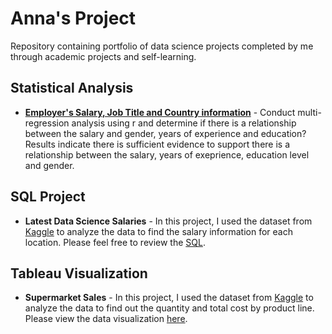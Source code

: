 # Anna's Project

Repository containing portfolio of data science projects completed by me through academic projects and self-learning. 

## Statistical Analysis
* **[Employer's Salary, Job Title and Country information](https://www.kaggle.com/datasets/amirmahdiabbootalebi/salary-by-job-title-and-country)** - Conduct multi-regression analysis using r and determine if there is a relationship between the salary and gender, years of experience and education? Results indicate there is sufficient evidence to support there is a relationship between the salary, years of exeprience, education level and gender. 

## SQL Project
* **Latest Data Science Salaries** -   In this project, I used the dataset from [Kaggle](https://www.kaggle.com/datasets/iamsouravbanerjee/data-science-salaries-2023?select=v2_Latest_Data_Science_Salaries.csv) to analyze the data to find the salary information for each location. Please feel free to review the [SQL](https://github.com/AnnaMoy/portfolio/blob/main/Query_Datascience_salaries.sql). 


## Tableau Visualization
*  **Supermarket Sales** - In this project, I used the dataset from [Kaggle](https://www.kaggle.com/datasets/aungpyaeap/supermarket-sales) to analyze the data to find out the quantity and total cost by product line. Please view the data visualization [here](https://public.tableau.com/app/profile/anna.moy/viz/Supermarketsales_17023132474040/Dashboard1#1).
